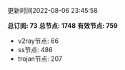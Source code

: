 更新时间2022-08-06 23:45:58

**总订阅: 73**
**总节点: 1748**
**有效节点: 759**
- v2ray节点: 66
- ss节点: 486
- trojan节点: 207

